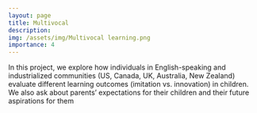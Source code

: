 ```yaml
---
layout: page
title: Multivocal
description: 
img: /assets/img/Multivocal learning.png
importance: 4
---
```


In this project, we explore how individuals in English-speaking and industrialized communities (US, Canada, UK, Australia, New Zealand) evaluate different learning outcomes (imitation vs. innovation) in children. We also ask about parents’ expectations for their children and their future aspirations for them
